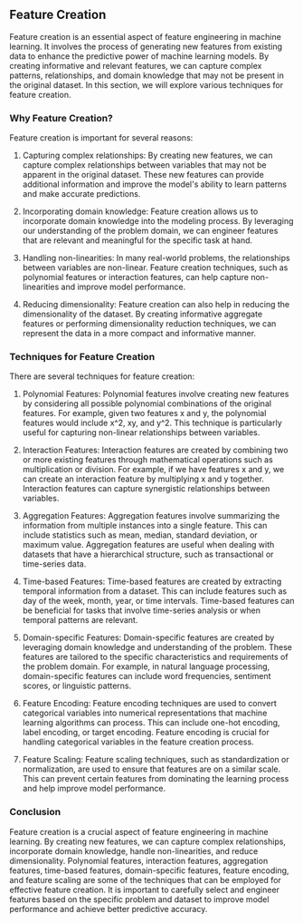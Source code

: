 ## Feature Creation
Feature creation is an essential aspect of feature engineering in machine learning. It involves the process of generating new features from existing data to enhance the predictive power of machine learning models. By creating informative and relevant features, we can capture complex patterns, relationships, and domain knowledge that may not be present in the original dataset. In this section, we will explore various techniques for feature creation.

### Why Feature Creation?
Feature creation is important for several reasons:

1. Capturing complex relationships: By creating new features, we can capture complex relationships between variables that may not be apparent in the original dataset. These new features can provide additional information and improve the model's ability to learn patterns and make accurate predictions.

2. Incorporating domain knowledge: Feature creation allows us to incorporate domain knowledge into the modeling process. By leveraging our understanding of the problem domain, we can engineer features that are relevant and meaningful for the specific task at hand.

3. Handling non-linearities: In many real-world problems, the relationships between variables are non-linear. Feature creation techniques, such as polynomial features or interaction features, can help capture non-linearities and improve model performance.

4. Reducing dimensionality: Feature creation can also help in reducing the dimensionality of the dataset. By creating informative aggregate features or performing dimensionality reduction techniques, we can represent the data in a more compact and informative manner.

### Techniques for Feature Creation
There are several techniques for feature creation:

1. Polynomial Features: Polynomial features involve creating new features by considering all possible polynomial combinations of the original features. For example, given two features x and y, the polynomial features would include x^2, xy, and y^2. This technique is particularly useful for capturing non-linear relationships between variables.

2. Interaction Features: Interaction features are created by combining two or more existing features through mathematical operations such as multiplication or division. For example, if we have features x and y, we can create an interaction feature by multiplying x and y together. Interaction features can capture synergistic relationships between variables.

3. Aggregation Features: Aggregation features involve summarizing the information from multiple instances into a single feature. This can include statistics such as mean, median, standard deviation, or maximum value. Aggregation features are useful when dealing with datasets that have a hierarchical structure, such as transactional or time-series data.

4. Time-based Features: Time-based features are created by extracting temporal information from a dataset. This can include features such as day of the week, month, year, or time intervals. Time-based features can be beneficial for tasks that involve time-series analysis or when temporal patterns are relevant.

5. Domain-specific Features: Domain-specific features are created by leveraging domain knowledge and understanding of the problem. These features are tailored to the specific characteristics and requirements of the problem domain. For example, in natural language processing, domain-specific features can include word frequencies, sentiment scores, or linguistic patterns.

6. Feature Encoding: Feature encoding techniques are used to convert categorical variables into numerical representations that machine learning algorithms can process. This can include one-hot encoding, label encoding, or target encoding. Feature encoding is crucial for handling categorical variables in the feature creation process.

7. Feature Scaling: Feature scaling techniques, such as standardization or normalization, are used to ensure that features are on a similar scale. This can prevent certain features from dominating the learning process and help improve model performance.

### Conclusion
Feature creation is a crucial aspect of feature engineering in machine learning. By creating new features, we can capture complex relationships, incorporate domain knowledge, handle non-linearities, and reduce dimensionality. Polynomial features, interaction features, aggregation features, time-based features, domain-specific features, feature encoding, and feature scaling are some of the techniques that can be employed for effective feature creation. It is important to carefully select and engineer features based on the specific problem and dataset to improve model performance and achieve better predictive accuracy.